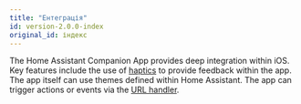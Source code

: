 ```yaml
---
title: "Ентеграція"
id: version-2.0.0-index
original_id: індекс
---
```


The Home Assistant Companion App provides deep integration within iOS. Key features include the use of [haptics](haptics.md) to provide feedback within the app. The app itself can use themes defined within Home Assistant. The app can trigger actions or events via the [URL handler](url-handler.md).